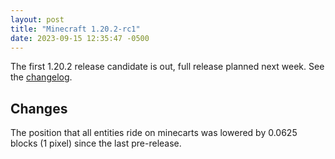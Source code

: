 ```yaml
---
layout: post
title: "Minecraft 1.20.2-rc1"
date: 2023-09-15 12:35:47 -0500
---
```


The first 1.20.2 release candidate is out, full release planned next week. See the [changelog](https://www.minecraft.net/en-us/article/minecraft-1-20-2-release-candidate-1).

## Changes

The position that all entities ride on minecarts was lowered by 0.0625 blocks (1 pixel) since the last pre-release.

